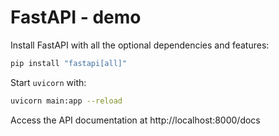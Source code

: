 # FastAPI - demo

Install FastAPI with all the optional dependencies and features:
```sh
pip install "fastapi[all]"
```

Start `uvicorn` with:
```sh
uvicorn main:app --reload
```

Access the API documentation at http://localhost:8000/docs